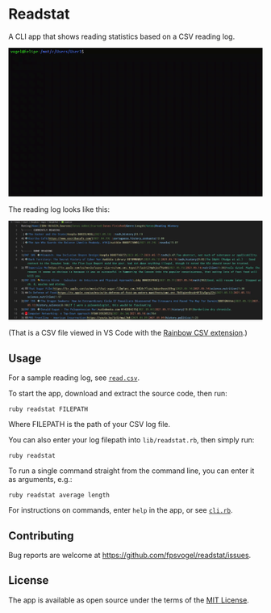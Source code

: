# Readstat

A CLI app that shows reading statistics based on a CSV reading log.

![Readstat sample video](/sample.gif)

The reading log looks like this:

![Readstat sample CSV reading log](/sample-csv.jpg)

(That is a CSV file viewed in VS Code with the [Rainbow CSV extension](https://marketplace.visualstudio.com/items?itemName=mechatroner.rainbow-csv).)

## Usage

For a sample reading log, see [`read.csv`](https://github.com/fpsvogel/readstat/blob/main/lib/config.rb).

To start the app, download and extract the source code, then run:

    ruby readstat FILEPATH

Where FILEPATH is the path of your CSV log file.

You can also enter your log filepath into `lib/readstat.rb`, then simply run:

    ruby readstat

To run a single command straight from the command line, you can enter it as arguments, e.g.:

    ruby readstat average length

For instructions on commands, enter `help` in the app, or see [`cli.rb`](https://github.com/fpsvogel/readstat/blob/main/lib/cli.rb#L50).

## Contributing

Bug reports are welcome at https://github.com/fpsvogel/readstat/issues.

## License

The app is available as open source under the terms of the [MIT License](https://opensource.org/licenses/MIT).
